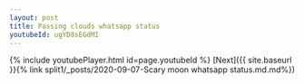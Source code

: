 ```yaml
---
layout: post
title: Passing clouds whatsapp status
youtubeId: ugYD8sEGdMI
---
```


{% include youtubePlayer.html id=page.youtubeId %}
[Next]({{ site.baseurl }}{% link split1/_posts/2020-09-07-Scary moon whatsapp status.md.md%})
